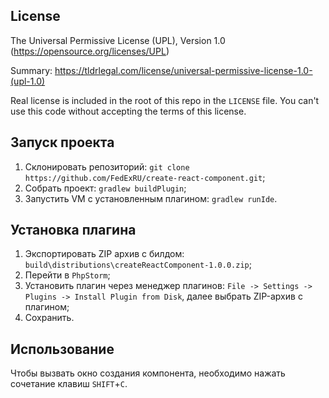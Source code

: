 ## License

The Universal Permissive License (UPL), Version 1.0 (<https://opensource.org/licenses/UPL>)

Summary: <https://tldrlegal.com/license/universal-permissive-license-1.0-(upl-1.0)>

Real license is included in the root of this repo in the `LICENSE` file. You can't use this code without accepting the terms of this license.

## Запуск проекта

1. Склонировать репозиторий: `git clone https://github.com/FedExRU/create-react-component.git`;
2. Собрать проект: `gradlew buildPlugin`;
3. Запустить VM с установленным плагином: `gradlew runIde`.

## Установка плагина

1. Экспортировать ZIP архив с билдом: `build\distributions\createReactComponent-1.0.0.zip`;
2. Перейти в `PhpStorm`;
3. Установить плагин через менеджер плагинов: `File -> Settings -> Plugins -> Install Plugin from Disk`, далее выбрать ZIP-архив с плагином;
4. Сохранить.

## Использование

Чтобы вызвать окно создания компонента, необходимо нажать сочетание клавиш `SHIFT`+`C`.
